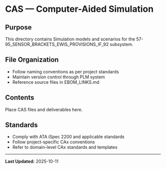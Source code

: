 # CAS — Computer-Aided Simulation

## Purpose

This directory contains Simulation models and scenarios for the 57-95_SENSOR_BRACKETS_EWIS_PROVISIONS_IF_92 subsystem.

## File Organization

- Follow naming conventions as per project standards
- Maintain version control through PLM system
- Reference source files in EBOM_LINKS.md

## Contents

Place CAS files and deliverables here.

## Standards

- Comply with ATA iSpec 2200 and applicable standards
- Follow project-specific CAx conventions
- Refer to domain-level CAx standards and templates

---

**Last Updated:** 2025-10-11
